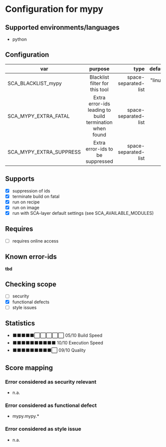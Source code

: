# Configuration for mypy

## Supported environments/languages

* python

## Configuration

| var | purpose | type | default |
| ------------- |:-------------:| -----:| -----:
| SCA_BLACKLIST_mypy | Blacklist filter for this tool | space-separated-list | "linux-*"
| SCA_MYPY_EXTRA_FATAL | Extra error-ids leading to build termination when found | space-separated-list | ""
| SCA_MYPY_EXTRA_SUPPRESS | Extra error-ids to be suppressed | space-separated-list | ""

## Supports

- [x] suppression of ids
- [x] terminate build on fatal
- [x] run on recipe
- [x] run on image
- [x] run with SCA-layer default settings (see SCA_AVAILABLE_MODULES)

## Requires

- [ ] requires online access

## Known error-ids

__tbd__

## Checking scope

- [ ] security
- [x] functional defects
- [ ] style issues

## Statistics

 - ⬛⬛⬛⬛⬛⬜⬜⬜⬜⬜ 05/10 Build Speed
 - ⬛⬛⬛⬛⬛⬛⬛⬛⬛⬛ 10/10 Execution Speed
 - ⬛⬛⬛⬛⬛⬛⬛⬛⬛⬜ 09/10 Quality

## Score mapping

### Error considered as security relevant

* n.a.

### Error considered as functional defect

* mypy.mypy.*

### Error considered as style issue

* n.a.